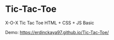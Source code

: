 # Tic-Tac-Toe
X-O-X Tic Tac Toe HTML + CSS + JS Basic

Demo: https://erdinckaya97.github.io/Tic-Tac-Toe/

